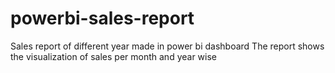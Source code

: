 # powerbi-sales-report
Sales report of different year made in power bi dashboard
The report shows the visualization of sales per month and year wise
